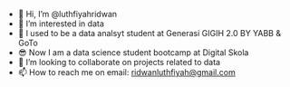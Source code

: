 - 👋 Hi, I’m @luthfiyahridwan
- 👀 I’m interested in data
- 🌱 I used to be a data analsyt student at Generasi GIGIH 2.0 BY YABB & GoTo
- 😎 Now I am a data science student bootcamp at Digital Skola
- 💞️ I’m looking to collaborate on projects related to data
- 📫 How to reach me on email: ridwanluthfiyah@gmail.com

<!---
luthfiyahridwan/luthfiyahridwan is a ✨ special ✨ repository because its `README.md` (this file) appears on your GitHub profile.
You can click the Preview link to take a look at your changes.
--->
